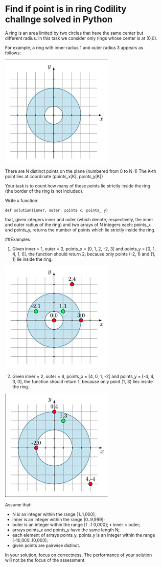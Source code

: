 # Find if point is in ring Codility challnge solved in Python
A ring is an area limited by two circles that have the same center but different radius. In this task we consider only rings whose center is at (0,0). 

For example, a ring with inner radius 1 and outer radius 3 appears as follows: 

![Image 1](/1.png)

There are N distinct points on the plane (numbered from 0 to N-1) The K-th point lies at coordinate (points_x[K], points_y[K]) 

Your task is to count how many of these points lie strictly inside the ring (the border of the ring is not included). 

Write a function: 
  
  `def solution(inner, outer, points x, points_ y) `
  
that, given integers inner and outer (which denote, respectively, the inner and outer radius of the ring) and two arrays of N integers each: points_x and points_y, returns the number of points which lie strictly inside the ring. 

##Examples 

1. Given inner = 1, outer = 3, points_x = [0, 1, 2, -2, 3] and points_y = [0, 1, 4, 1, 0], the function should return 2, because only points (-2, 1) and (1, 1) lie inside the ring. 

![Image 2](/2.png)

2. Given inner = 2, outer = 4, points_x = [4, 0, 1, -2] and points_y = [-4, 4, 3, 0], the function should return 1, because only point (1, 3) lies inside the ring. 

![Image 3](/3.png)

Assume that:
* N is an integer within the range [1..1,000]; 
* inner is an integer within the range [0..9,999]; 
* outer is an integer within the range [1 ..1 0,000]; • inner < outer; 
* arrays points_x and points_y have the same length N; 
* each element of arrays points_y, points_y is an integer within the range [-10,000..10,000]; 
* given points are pairwise distinct. 

In your solution, focus on correctness. The performance of your solution will not be the focus of the assessment. 
